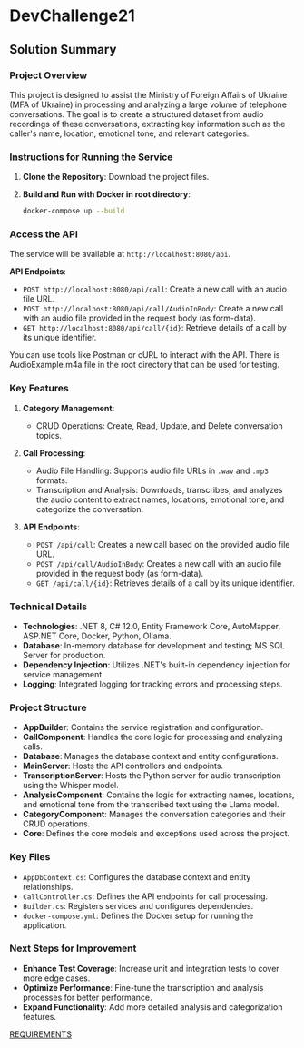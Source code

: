 # DevChallenge21

## Solution Summary

### Project Overview

This project is designed to assist the Ministry of Foreign Affairs of Ukraine (MFA of Ukraine) in processing and analyzing a large volume of telephone conversations. The goal is to create a structured dataset from audio recordings of these conversations, extracting key information such as the caller's name, location, emotional tone, and relevant categories.

### Instructions for Running the Service

1. **Clone the Repository**: Download the project files.

2. **Build and Run with Docker in root directory**:
   ```bash
   docker-compose up --build
	```

### Access the API

The service will be available at `http://localhost:8080/api`.

**API Endpoints**:
- `POST http://localhost:8080/api/call`: Create a new call with an audio file URL.
- `POST http://localhost:8080/api/call/AudioInBody`: Create a new call with an audio file provided in the request body (as form-data).
- `GET http://localhost:8080/api/call/{id}`: Retrieve details of a call by its unique identifier.

You can use tools like Postman or cURL to interact with the API. There is AudioExample.m4a file in the root directory that can be used for testing.

### Key Features

1. **Category Management**:
   - CRUD Operations: Create, Read, Update, and Delete conversation topics.

2. **Call Processing**:
   - Audio File Handling: Supports audio file URLs in `.wav` and `.mp3` formats.
   - Transcription and Analysis: Downloads, transcribes, and analyzes the audio content to extract names, locations, emotional tone, and categorize the conversation.

3. **API Endpoints**:
   - `POST /api/call`: Creates a new call based on the provided audio file URL.
   - `POST /api/call/AudioInBody`: Creates a new call with an audio file provided in the request body (as form-data).
   - `GET /api/call/{id}`: Retrieves details of a call by its unique identifier.

### Technical Details

- **Technologies**: .NET 8, C# 12.0, Entity Framework Core, AutoMapper, ASP.NET Core, Docker, Python, Ollama.
- **Database**: In-memory database for development and testing; MS SQL Server for production.
- **Dependency Injection**: Utilizes .NET's built-in dependency injection for service management.
- **Logging**: Integrated logging for tracking errors and processing steps.

### Project Structure

- **AppBuilder**: Contains the service registration and configuration.
- **CallComponent**: Handles the core logic for processing and analyzing calls.
- **Database**: Manages the database context and entity configurations.
- **MainServer**: Hosts the API controllers and endpoints.
- **TranscriptionServer**: Hosts the Python server for audio transcription using the Whisper model.
- **AnalysisComponent**: Contains the logic for extracting names, locations, and emotional tone from the transcribed text using the Llama model.
- **CategoryComponent**: Manages the conversation categories and their CRUD operations.
- **Core**: Defines the core models and exceptions used across the project.

### Key Files

- `AppDbContext.cs`: Configures the database context and entity relationships.
- `CallController.cs`: Defines the API endpoints for call processing.
- `Builder.cs`: Registers services and configures dependencies.
- `docker-compose.yml`: Defines the Docker setup for running the application.



### Next Steps for Improvement

- **Enhance Test Coverage**: Increase unit and integration tests to cover more edge cases.
- **Optimize Performance**: Fine-tune the transcription and analysis processes for better performance.
- **Expand Functionality**: Add more detailed analysis and categorization features.

[REQUIREMENTS](https://github.com/lsbV/DevChallenge21/Requirements.txt)